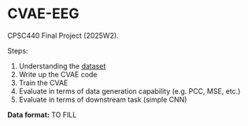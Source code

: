 # CVAE-EEG
CPSC440 Final Project (2025W2).

Steps:
1. Understanding the [dataset](https://sleeptight.isr.uc.pt/?page_id=48)
2. Write up the CVAE code
3. Train the CVAE
4. Evaluate in terms of data generation capability (e.g. PCC, MSE, etc.)
5. Evaluate in terms of downstream task (simple CNN)

__Data format:__
TO FILL


